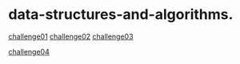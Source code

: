 # data-structures-and-algorithms.
[challenge01](./challenge01/README.md)
[challenge02](./challenge02/README.md)
[challenge03](./challenge03/README.md)

[challenge04](./code-challenge-05)
